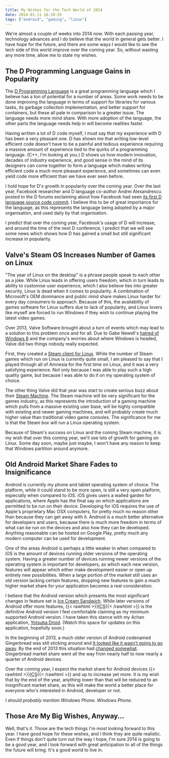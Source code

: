 ```yaml
---
title: My Wishes for the Tech World of 2014
date: 2014-01-11 16:10:35
tags: ["android", "gaming", "linux"]
---
```


We're almost a couple of weeks into 2014 now. With each passing year, technology
advances and I do believe that the world in general gets better. I have hope for
the future, and there are some ways I would like to see the tech side of this
world improve over the coming year. So, without wasting any more time, allow me
to state my wishes.

## The D Programming Language Gains in Popularity

The [D Programming Language](http://dlang.org/) is a great programming language
which I believe has a ton of potential for a number of areas. Some work needs to
be done improving the language in terms of support for libraries for various
tasks, its garbage collection implementation, and better support for containers,
but these all pale in comparison to a greater issue. The language needs more
mind share. With more adoption of the language, the other parts the language
needs help in will become realities faster.

Having written a lot of D code myself, I must say that my experience with D has
been a very pleasant one. D has shown me that writing low-level efficient code
doesn't have to be a painful and tedious experience requiring a massive amount
of experience tied to the quirks of a programming language. (C++, I'm looking at
you.) D shows us how modern innovation, decades of industry experience, and good
sense in the mind of its designers can come together to form a language which
makes writing efficient code a much more pleasant experience, and sometimes can
even yield code more efficient than we have ever seen before.

I hold hope for D's growth in popularity over the coming year. Over the last
year, Facebook researcher and D language co-author Andrei Alexandrescu posted to
the D forums exclaiming about how Facebook had seen
[its first D language source code commit](http://forum.dlang.org/thread/l37h5s$2gd8$1@digitalmars.com).
I believe this to be of great importance for the language, as this represents
the language being adopted by a major organisation, and used daily by that
organisation.

I predict that over the coming year, Facebook's usage of D will increase, and
around the time of the next D conference, I predict that we will see some news
which shows how D has gained a small but still significant increase in
popularity.

## Valve's Steam OS Increases Number of Games on Linux

"The year of Linux on the desktop" is a phrase people speak to each other as a
joke. While Linux leads in offering users freedom, which in turn leads to
ability to customise user experience, which I also believe ties into greater
security, Linux is dead when it comes to popularity. A combination of
Microsoft's OEM dominance and public mind share makes Linux harder for every day
consumers to approach. Because of this, the availability of games software for
Linux suffers due to lack of popularity, and Linux lovers like myself are forced
to run Windows if they wish to continue playing the latest video games.

Over 2013, Valve Software brought about a turn of events which may lead to a
solution to this problem once and for all. Due to Gabe Newell's
[hatred of Windows 8](http://www.neowin.net/news/valves-gabe-newell-calls-windows-8-this-giant-sadness)
and the company's worries about where Windows is headed, Valve did two things
nobody really expected.

First, they created a
[Steam client for Linux](http://store.steampowered.com/browse/linux/).
While the number of Steam games which run on Linux is currently quite small, I
am pleased to say that I played through all of Amnesia for the first time on
Linux, and it was a very satisfying experience. Not only because I was able to
play such a high quality game, but because I was able to do it on my operating
system of choice.

The other thing Valve did that year was start to create serious buzz about their
[Steam Machine](http://www.techradar.com/news/gaming/valve-steam-box-release-date-news-and-features-1127072).
The Steam machine will be very significant for the games industry, as this
represents the introduction of a gaming machine which pulls from a massive
existing user base, will be highly compatible with existing and newer gaming
machines, and will probably create much higher value than traditional video game
consoles. The significance for me is that the Steam box will run a Linux
operating system.

Because of Steam's success on Linux and the coming Steam machine, it is my wish
that over this coming year, we'll see lots of growth for gaming on Linux. Some
day soon, maybe just maybe, I won't have any reason to keep that Windows
partition around anymore.

## Old Android Market Share Fades to Insignificance

Android is currently my phone and tablet operating system of choice. The
platform, while it could stand to be more open, is still a very open platform,
especially when compared to iOS. iOS gives users a walled garden for
applications, where Apple has the final say on which applications are permitted
to be run on their device. Developing for iOS requires the use of Apple's
proprietary Mac OSX computers, for pretty much no reason other than because they
can get away with it. Android is a much better alternative for developers and
users, because there is much more freedom in terms of what can be run on the
devices and also how they can be developed. Anything reasonable can be hosted on
Google Play, pretty much any modern computer can be used for development.

One of the areas Android is perhaps a little weaker in when compared to iOS is
the amount of devices running older versions of the operating system. Having a
greater number of devices running newer versions of the operating system is
important for developers, as which each new version, features will appear which
either make development easier or open up entirely new possibilities. When a
large portion of the market still uses an old version lacking certain features,
dropping new features to gain a much higher market share for your application
becomes a real consideration.

I believe that the Android version which presents the most significant changes
in feature set is
[Ice Cream Sandwich](https://developer.android.com/about/versions/android-4.0-highlights.html).
While later versions of Android offer more features,
{{< rawhtml >}}<abbr title="Ice Cream Sandwich">ICS</abbr>{{< /rawhtml >}}
is the definitive Android version I feel comfortable claiming as my minimum
supported Android version. I have taken this stance with my 4chan application,
[Yotsuba Droid](https://play.google.com/store/apps/details?id=com.w0rp.yotsubadroid).
(Watch this space for updates on this application, hopefully soon.)

In the beginning of 2013, a much older version of Android codenamed Gingerbread
was still sticking around and
[It looked like it wasn't going to go away](http://bgr.com/2013/02/08/android-version-distribution-february-2013-316698/).
By the end of 2013 this situation had
[changed somewhat](http://androidandme.com/2013/12/news/googles-latest-android-distribution-numbers-show-jelly-bean-growth-first-appearance-of-kitkat/).
Gingerbread market share went all the way from nearly half to now nearly a
quarter of Android devices.

Over the coming year, I expect the market share for Android devices
{{< rawhtml >}}<abbr title="Ice Cream Sandwich">ICS</abbr>{{< /rawhtml >}}
and up to increase yet more. It is my wish that by the end of the year, anything
lower than that will be reduced to an insignificant market share, as this will
make the world a better place for everyone who's interested in Android,
developer or not.

*I should probably mention Windows Phone. Windows Phone.*

## Those Are My Big Wishes, Anyway...

Well, that's it. Those are the tech things I'm most looking forward to this
year. I have good hope for these wishes, and I think they are quite realistic.
Even if things don't quite turn out the way I hope, I'm sure 2014 is going to be
a good year, and I look forward with great anticipation to all of the things the
future will bring. It's a good world to live in.
